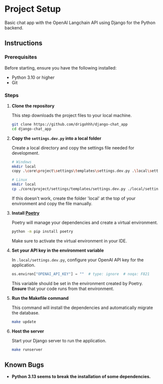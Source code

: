 # Project Setup

Basic chat app with the OpenAI Langchain API using Django for the Python backend.

## Instructions

### Prerequisites

Before starting, ensure you have the following installed:

- Python 3.10 or higher
- Git

### Steps

1. **Clone the repository**

   This step downloads the project files to your local machine.

   ```bash
   git clone https://github.com/drigohhh/django-chat_app
   cd django-chat_app
   ```

2. **Copy the `settings.dev.py` into a local folder**

   Create a local directory and copy the settings file needed for development.

   ```bash
   # Windows
   mkdir local
   copy .\core\project\settings\templates\settings.dev.py .\local\settings.dev.py
   ```

   ```bash
   # Linux
   mkdir local
   cp ./core/project/settings/templates/settings.dev.py ./local/settings.dev.py
   ```

   If this doesn't work, create the folder 'local' at the top of your environment and copy the file manually.

3. **Install [Poetry](https://python-poetry.org/)**

   Poetry will manage your dependencies and create a virtual environment.

   ```bash
   python -m pip install poetry
   ```

   Make sure to activate the virtual environment in your IDE.

4. **Set your API key in the environment variable**

   In `.local/settings.dev.py`, configure your OpenAI API key for the application.

   ```python
   os.environ["OPENAI_API_KEY"] = ""  # type: ignore  # noqa: F821
   ```

   This variable should be set in the environment created by Poetry. **Ensure** that your code runs from that environment.

5. **Run the Makefile command**

   This command will install the dependencies and automatically migrate the database.

   ```bash
   make update
   ```

6. **Host the server**

   Start your Django server to run the application.

   ```bash
   make runserver
   ```

## Known Bugs

- **Python 3.13 seems to break the installation of some dependencies.**
